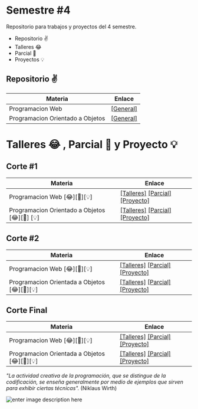 # Semestre #4 

Repositorio para trabajos y proyectos del 4 semestre.
* Repositorio ✌
* Talleres     😂
* Parcial 		🎈
* Proyectos 💡

## Repositorio ✌
| Materia | Enlace |
| ---------- | -------------|
| Programacion Web | [[General]](https://github.com/You7Cris/-4-Semestre/tree/master/Programaci%C3%B3n%20Web)|
|Programacion Orientado a Objetos | [[General]](https://github.com/You7Cris/-4-Semestre/tree/master/Proyectos%20Programacion%20Orientado%20a%20Objetos)


# Talleres  😂 , Parcial 🎈 y Proyecto 💡

## Corte #1

| Materia | Enlace |
|----------|------------|
|Programacion Web [😂][🎈][💡] |[[Talleres]](https://github.com/You7Cris/-4-Semestre/tree/master/Programaci%C3%B3n%20Web/Corte%201) [[Parcial]](https://github.com/You7Cris/-4-Semestre/tree/master/Programaci%C3%B3n%20Web/Corte%201/Parcial) [[Proyecto]]()
|Programacion Orientado a Objetos [😂][🎈] [💡]| [[Talleres]](https://github.com/You7Cris/-4-Semestre/tree/master/Proyectos%20Programacion%20Orientado%20a%20Objetos/1%20Corte) [[Parcial]](https://github.com/You7Cris/-4-Semestre/tree/master/Proyectos%20Programacion%20Orientado%20a%20Objetos/1%20Corte/Parcial/Paquete1) [[Proyecto]](https://github.com/You7Cris/-4-Semestre/tree/master/Proyectos%20Programacion%20Orientado%20a%20Objetos/1%20Corte/ProyectoPrimerCorte/Cinema)

## Corte #2

|Materia | Enlace |
|---------|----------|
|Programacion Web [😂][🎈][💡] | [[Talleres]](https://github.com/You7Cris/-4-Semestre/tree/master/Programaci%C3%B3n%20Web/Corte%202) [[Parcial]]() [[Proyecto]](https://github.com/You7Cris/-4-Semestre/tree/master/Programaci%C3%B3n%20Web/Corte%202/Proyecto/CarritoCompras)
|Programacion Orientada a Objetos [😂][🎈][💡]|[[Talleres]](https://github.com/You7Cris/-4-Semestre/tree/master/Proyectos%20Programacion%20Orientado%20a%20Objetos/2%20Corte) [[Parcial]]() [[Proyecto]]()

## Corte Final

 Materia | Enlace |
|-----------|-----------|
|Programacion Web [😂][🎈][💡]| [[Talleres]]() [[Parcial]]() [[Proyecto]]()|
|Programacion Orientada a Objetos [😂][🎈][💡] | [[Talleres]]() [[Parcial]]() [[Proyecto]]()


*"La actividad creativa de la programación, que se distingue de la codificación, se enseña generalmente por medio de ejemplos que sirven para exhibir ciertas técnicas".* (Niklaus Wirth)

![enter image description here](https://lh3.googleusercontent.com/52EZ5Xp42DP4tsmMMF9boYZX1TifpAS5tumXqNiae_5hjYDfu3PRVDk1GcDh-cgRy1pLc2XAARAc)

